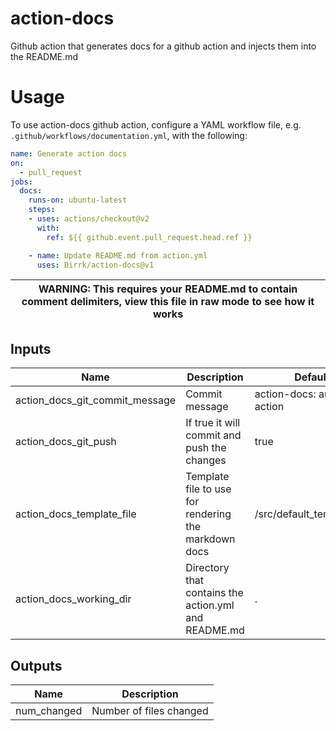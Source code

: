 # action-docs
Github action that generates docs for a github action and injects them into the README.md

# Usage
To use action-docs github action, configure a YAML workflow file, e.g. `.github/workflows/documentation.yml`, with the following:
```yaml
name: Generate action docs
on:
  - pull_request
jobs:
  docs:
    runs-on: ubuntu-latest
    steps:
    - uses: actions/checkout@v2
      with:
        ref: ${{ github.event.pull_request.head.ref }}

    - name: Update README.md from action.yml
      uses: Dirrk/action-docs@v1
```
| WARNING: This requires your README.md to contain comment delimiters, view this file in raw mode to see how it works |
| --- |

<!--- BEGIN_ACTION_DOCS --->
## Inputs

| Name | Description | Default | Required |
|------|-------------|---------|----------|
| action\_docs\_git\_commit\_message | Commit message | action-docs: automated action | false |
| action\_docs\_git\_push | If true it will commit and push the changes | true | false |
| action\_docs\_template\_file | Template file to use for rendering the markdown docs | /src/default\_template.tpl | false |
| action\_docs\_working\_dir | Directory that contains the action.yml and README.md | . | false |

## Outputs

| Name | Description |
|------|-------------|
| num\_changed | Number of files changed |
<!--- END_ACTION_DOCS --->
